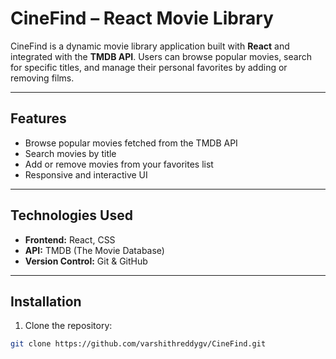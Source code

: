 # CineFind – React Movie Library

CineFind is a dynamic movie library application built with **React** and integrated with the **TMDB API**. Users can browse popular movies, search for specific titles, and manage their personal favorites by adding or removing films.

---

## Features

- Browse popular movies fetched from the TMDB API
- Search movies by title
- Add or remove movies from your favorites list
- Responsive and interactive UI

---

## Technologies Used

- **Frontend:** React, CSS  
- **API:** TMDB (The Movie Database)  
- **Version Control:** Git & GitHub  

---

## Installation

1. Clone the repository:  
```bash
git clone https://github.com/varshithreddygv/CineFind.git







